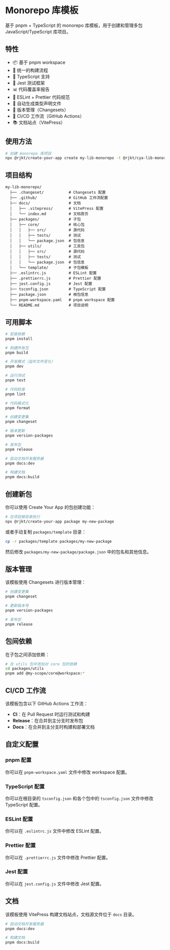 # Monorepo 库模板

基于 pnpm + TypeScript 的 monorepo 库模板，用于创建和管理多包 JavaScript/TypeScript 库项目。

## 特性

- 📦 基于 pnpm workspace
- 🔄 统一的构建流程
- 📘 TypeScript 支持
- 🧪 Jest 测试框架
- 📊 代码覆盖率报告
- 📏 ESLint + Prettier 代码规范
- 📝 自动生成类型声明文件
- 🔄 版本管理（Changesets）
- 🚀 CI/CD 工作流（GitHub Actions）
- 📚 文档站点（VitePress）

## 使用方法

```bash
# 创建 monorepo 库项目
npx @rjkt/create-your-app create my-lib-monorepo -t @rjkt/cya-lib-monorepo-template
```

## 项目结构

```
my-lib-monorepo/
  ├── .changeset/           # Changesets 配置
  ├── .github/              # GitHub 工作流配置
  ├── docs/                 # 文档
  │   ├── .vitepress/       # VitePress 配置
  │   └── index.md          # 文档首页
  ├── packages/             # 子包
  │   ├── core/             # 核心包
  │   │   ├── src/          # 源代码
  │   │   ├── tests/        # 测试
  │   │   └── package.json  # 包信息
  │   ├── utils/            # 工具包
  │   │   ├── src/          # 源代码
  │   │   ├── tests/        # 测试
  │   │   └── package.json  # 包信息
  │   └── template/         # 子包模板
  ├── .eslintrc.js          # ESLint 配置
  ├── .prettierrc.js        # Prettier 配置
  ├── jest.config.js        # Jest 配置
  ├── tsconfig.json         # TypeScript 配置
  ├── package.json          # 根包信息
  ├── pnpm-workspace.yaml   # pnpm workspace 配置
  └── README.md             # 项目说明
```

## 可用脚本

```bash
# 安装依赖
pnpm install

# 构建所有包
pnpm build

# 开发模式（监听文件变化）
pnpm dev

# 运行测试
pnpm test

# 代码检查
pnpm lint

# 代码格式化
pnpm format

# 创建变更集
pnpm changeset

# 版本更新
pnpm version-packages

# 发布包
pnpm release

# 启动文档开发服务器
pnpm docs:dev

# 构建文档
pnpm docs:build
```

## 创建新包

你可以使用 Create Your App 的包创建功能：

```bash
# 在项目根目录执行
npx @rjkt/create-your-app package my-new-package
```

或者手动复制 `packages/template` 目录：

```bash
cp -r packages/template packages/my-new-package
```

然后修改 `packages/my-new-package/package.json` 中的包名和其他信息。

## 版本管理

该模板使用 Changesets 进行版本管理：

```bash
# 创建变更集
pnpm changeset

# 更新版本号
pnpm version-packages

# 发布包
pnpm release
```

## 包间依赖

在子包之间添加依赖：

```bash
# 在 utils 包中添加对 core 包的依赖
cd packages/utils
pnpm add @my-scope/core@workspace:*
```

## CI/CD 工作流

该模板包含以下 GitHub Actions 工作流：

- **CI**：在 Pull Request 时运行测试和构建
- **Release**：在合并到主分支时发布包
- **Docs**：在合并到主分支时构建和部署文档

## 自定义配置

### pnpm 配置

你可以在 `pnpm-workspace.yaml` 文件中修改 workspace 配置。

### TypeScript 配置

你可以在根目录的 `tsconfig.json` 和各个包中的 `tsconfig.json` 文件中修改 TypeScript 配置。

### ESLint 配置

你可以在 `.eslintrc.js` 文件中修改 ESLint 配置。

### Prettier 配置

你可以在 `.prettierrc.js` 文件中修改 Prettier 配置。

### Jest 配置

你可以在 `jest.config.js` 文件中修改 Jest 配置。

## 文档

该模板使用 VitePress 构建文档站点，文档源文件位于 `docs` 目录。

```bash
# 启动文档开发服务器
pnpm docs:dev

# 构建文档
pnpm docs:build
```
